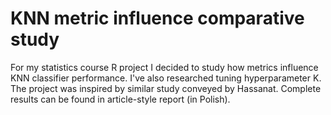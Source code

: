 # KNN metric influence comparative study
For my statistics course R project I decided to study how metrics influence KNN classifier performance. 
I've also researched tuning hyperparameter K. The project was inspired by similar study conveyed by Hassanat. 
Complete results can be found in article-style report (in Polish).
